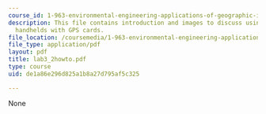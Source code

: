 ```yaml
---
course_id: 1-963-environmental-engineering-applications-of-geographic-information-systems-fall-2004
description: This file contains introduction and images to discuss using of arcpad
  handhelds with GPS cards.
file_location: /coursemedia/1-963-environmental-engineering-applications-of-geographic-information-systems-fall-2004/de1a86e296d825a1b8a27d795af5c325_lab3_2howto.pdf
file_type: application/pdf
layout: pdf
title: lab3_2howto.pdf
type: course
uid: de1a86e296d825a1b8a27d795af5c325

---
```

None